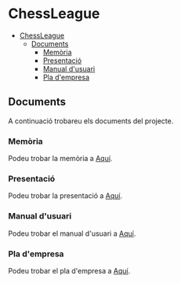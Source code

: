 # ChessLeague

- [ChessLeague](#chessleague)
  - [Documents](#documents)
    - [Memòria](#memòria)
    - [Presentació](#presentació)
    - [Manual d'usuari](#manual-dusuari)
    - [Pla d'empresa](#pla-dempresa)

## Documents

A continuació trobareu els documents del projecte.

### Memòria

Podeu trobar la memòria a [Aquí](Documentaci%C3%B3/Documentacion.md).

### Presentació

Podeu trobar la presentació a [Aquí](Documentaci%C3%B3/Presentacio.pdf).

### Manual d'usuari

Podeu trobar el manual d'usuari a [Aquí](Documentaci%C3%B3/ManualUsuari.md).

### Pla d'empresa

Podeu trobar el pla d'empresa a [Aquí](Documentaci%C3%B3/Plaempresa.pdf).
